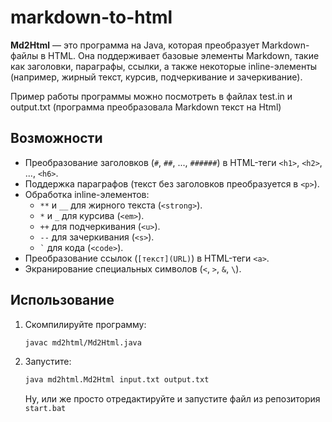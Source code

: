 # markdown-to-html
**Md2Html** — это программа на Java, которая преобразует Markdown-файлы в HTML. Она поддерживает базовые элементы Markdown, такие как заголовки, параграфы, ссылки, а также некоторые inline-элементы (например, жирный текст, курсив, подчеркивание и зачеркивание).

Пример работы программы можно посмотреть в файлах test.in и output.txt (программа преобразовала Markdown текст на Html) 

## Возможности

- Преобразование заголовков (`#`, `##`, ..., `######`) в HTML-теги `<h1>`, `<h2>`, ..., `<h6>`.
- Поддержка параграфов (текст без заголовков преобразуется в `<p>`).
- Обработка inline-элементов:
  - `**` и `__` для жирного текста (`<strong>`).
  - `*` и `_` для курсива (`<em>`).
  - `++` для подчеркивания (`<u>`).
  - `--` для зачеркивания (`<s>`).
  - ``` ` ``` для кода (`<code>`).
- Преобразование ссылок (`[текст](URL)`) в HTML-теги `<a>`.
- Экранирование специальных символов (`<`, `>`, `&`, `\`).

## Использование

1. Скомпилируйте программу:
   ```bash
   javac md2html/Md2Html.java
   ```
2. Запустите:
   ```bash
   java md2html.Md2Html input.txt output.txt
   ```

   Ну, или же просто отредактируйте и запустите файл из репозитория `start.bat` 
